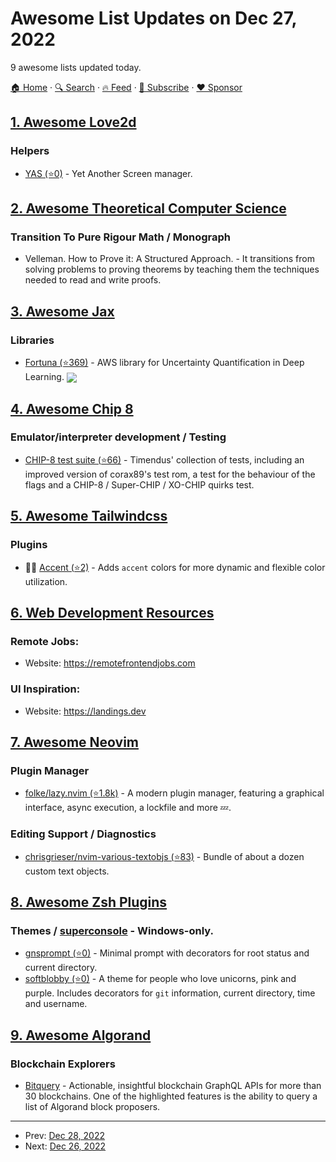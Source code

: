 # Awesome List Updates on Dec 27, 2022

9 awesome lists updated today.

[🏠 Home](/README.md) · [🔍 Search](https://www.trackawesomelist.com/search/) · [🔥 Feed](https://www.trackawesomelist.com/rss.xml) · [📮 Subscribe](https://trackawesomelist.us17.list-manage.com/subscribe?u=d2f0117aa829c83a63ec63c2f&id=36a103854c) · [❤️  Sponsor](https://github.com/sponsors/theowenyoung)



## [1. Awesome Love2d](/content/love2d-community/awesome-love2d/README.md)

### Helpers

*   [YAS (⭐0)](https://github.com/kithf/yas) - Yet Another Screen manager.

## [2. Awesome Theoretical Computer Science](/content/mostafatouny/awesome-theoretical-computer-science/README.md)

### Transition To Pure Rigour Math / Monograph

*   Velleman. How to Prove it: A Structured Approach. - It transitions from solving problems to proving theorems by teaching them the techniques needed to read and write proofs.

## [3. Awesome Jax](/content/n2cholas/awesome-jax/README.md)

### Libraries

*   [Fortuna (⭐369)](https://github.com/awslabs/fortuna) - AWS library for Uncertainty Quantification in Deep Learning. <img src="https://img.shields.io/github/stars/awslabs/fortuna?style=social" align="center">

## [4. Awesome Chip 8](/content/tobiasvl/awesome-chip-8/README.md)

### Emulator/interpreter development / Testing

*   [CHIP-8 test suite (⭐66)](https://github.com/Timendus/chip8-test-suite) - Timendus' collection of tests, including an improved version of corax89's test rom, a test for the behaviour of the flags and a CHIP-8 / Super-CHIP / XO-CHIP quirks test.

## [5. Awesome Tailwindcss](/content/aniftyco/awesome-tailwindcss/README.md)

### Plugins

*   🎨💼 [Accent (⭐2)](https://github.com/enjidev/tailwindcss-accent) - Adds `accent` colors for more dynamic and flexible color utilization.

## [6. Web Development Resources](/content/markodenic/web-development-resources/README.md)

### Remote Jobs:

- Website: <https://remotefrontendjobs.com>



### UI Inspiration:

- Website: <https://landings.dev>



## [7. Awesome Neovim](/content/rockerBOO/awesome-neovim/README.md)

### Plugin Manager

*   [folke/lazy.nvim (⭐1.8k)](https://github.com/folke/lazy.nvim) - A modern plugin manager, featuring a graphical interface, async execution, a lockfile and more 💤.

### Editing Support / Diagnostics

*   [chrisgrieser/nvim-various-textobjs (⭐83)](https://github.com/chrisgrieser/nvim-various-textobjs) - Bundle of about a dozen custom text objects.

## [8. Awesome Zsh Plugins](/content/unixorn/awesome-zsh-plugins/README.md)

### Themes / [superconsole](https://github.com/alexchmykhalo/superconsole)   \- Windows-only.

*   [gnsprompt (⭐0)](https://github.com/gnsfujiwara/gnsprompt) - Minimal prompt with decorators for root status and current directory.
*   [softblobby (⭐0)](https://github.com/gsalami00/softblobby/) - A theme for people who love unicorns, pink and purple. Includes decorators for `git` information, current directory, time and username.

## [9. Awesome Algorand](/content/aorumbayev/awesome-algorand/README.md)

### Blockchain Explorers

*   [Bitquery](https://explorer.bitquery.io/algorand) - Actionable, insightful blockchain GraphQL APIs for more than 30 blockchains. One of the highlighted features is the ability to query a list of Algorand block proposers.

---

- Prev: [Dec 28, 2022](/content/2022/12/28/README.md)
- Next: [Dec 26, 2022](/content/2022/12/26/README.md)
